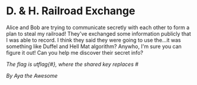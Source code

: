 # D. & H. Railroad Exchange

Alice and Bob are trying to communicate secretly with each other to form a plan to steal my railroad! They've exchanged some information publicly that I was able to record. I think they said they were going to use the...it was something like Duffel and Hell Mat algorithm? Anywho, I'm sure you can figure it out! Can you help me discover their secret info?

_The flag is utflag{#}, where the shared key replaces #_

_By Aya the Awesome_
